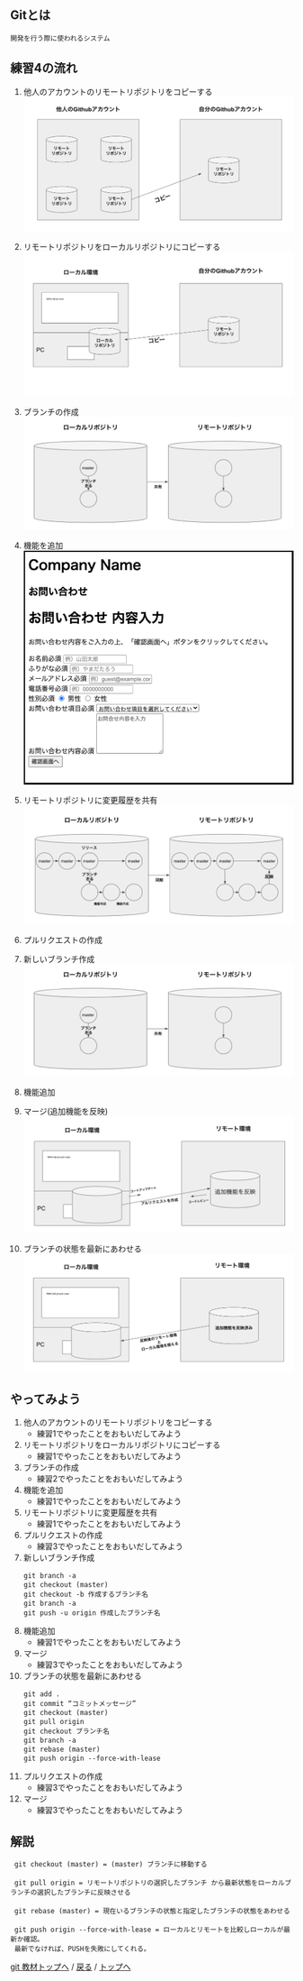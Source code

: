 ## Gitとは
    開発を行う際に使われるシステム

## 練習4の流れ
1. 他人のアカウントのリモートリポジトリをコピーする
![git fork イメージ図](images/fork_image.png)

1. リモートリポジトリをローカルリポジトリにコピーする
![git clone イメージ図](images/clone_image.png)

1. ブランチの作成
![branch イメージ図](images/branch_image.png)

1. 機能を追加
![お問い合わせフォーム画像](images/contact_form_pic.png)

1. リモートリポジトリに変更履歴を共有
![git push イメージ図](images/development_with_branch_image.png)

1. プルリクエストの作成
1. 新しいブランチ作成
![branch イメージ図](images/branch_image.png)
1. 機能追加
1. マージ(追加機能を反映)
![プルリクエスト・マージ イメージ図](images/pullrequest_merge_image.png)

1. ブランチの状態を最新にあわせる
![rebase イメージ図](images/rebase_image.png)


## やってみよう
1. 他人のアカウントのリモートリポジトリをコピーする
    - 練習1でやったことをおもいだしてみよう
1. リモートリポジトリをローカルリポジトリにコピーする
    - 練習1でやったことをおもいだしてみよう
1. ブランチの作成
    - 練習2でやったことをおもいだしてみよう
1. 機能を追加
    - 練習1でやったことをおもいだしてみよう
1. リモートリポジトリに変更履歴を共有
    - 練習1でやったことをおもいだしてみよう
1. プルリクエストの作成
    - 練習3でやったことをおもいだしてみよう
1. 新しいブランチ作成
    ```
    git branch -a
    git checkout (master)
    git checkout -b 作成するブランチ名
    git branch -a
    git push -u origin 作成したブランチ名
    ```
1. 機能追加
    - 練習1でやったことをおもいだしてみよう
1. マージ
    - 練習3でやったことをおもいだしてみよう
1. ブランチの状態を最新にあわせる
    ```
    git add .
    git commit “コミットメッセージ”
    git checkout (master)
    git pull origin
    git checkout ブランチ名
    git branch -a
    git rebase (master)
    git push origin --force-with-lease
    ```
1. プルリクエストの作成
    - 練習3でやったことをおもいだしてみよう
1. マージ
    - 練習3でやったことをおもいだしてみよう

## 解説
   ```
    git checkout (master) = (master) ブランチに移動する

    git pull origin = リモートリポジトリの選択したブランチ から最新状態をローカルブランチの選択したブランチに反映させる

    git rebase (master) = 現在いるブランチの状態と指定したブランチの状態をあわせる

    git push origin --force-with-lease = ローカルとリモートを比較しローカルが最新か確認。
    最新でなければ、PUSHを失敗にしてくれる。
   ```

   [git 教材トップへ](/web_application/git.md) /
   [戻る](/web_application/index.md) /
   [トップへ](/README.md)

